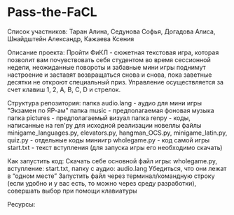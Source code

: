 # Pass-the-FaCL

Список участников: Таран Алина, Седунова Софья, Догадова Алиса, Шнайдштейн Александр, Кажаева Ксения 

Описание проекта: 
    Пройти ФиКЛ - сюжетная текстовая игра, которая позволит вам почувствовать себя студентом во время сессионной недели, неожиданные повороты и забавные мини игры поднимут настроение и заставят возвращаться снова и снова, пока заветные десятки не откроют специальный приз. 
Управление осуществляется за счет клавиш 1, 2, A, B, C, D и стрелок. 

Структура репозитория: папка audio.lang - аудио для мини игры "Экзамен по ЯР-ам"
                       папка music - предполагаемая фоновая музыка 
                       папка pictures - предполагаемый визуал 
                       папка renpy - коды, написанные на ren'py для исходной реализации новеллы 
                       файлы minigame_languages.py, elevators.py, hangman_OCS.py, minigame_latin.py,                               quiz.py - отдельные коды миниигр 
                       wholegame.py - код самой игры 
                       start.txt - текст вступления (для запуска игры его необходимо скачать) 

Как запустить код: 
                  Скачать себе основной файл игры: wholegame.py, вступление: start.txt, папку с аудио:                        audio.lang 
                  Убедиться, что они лежат в “одном месте”
                  Запустить файл через терминал/командную строку (если удобно и у вас есть, то можно через                    среду разработки), совершать выбор при помощи клавиатуры

Ресурсы: 

                        
